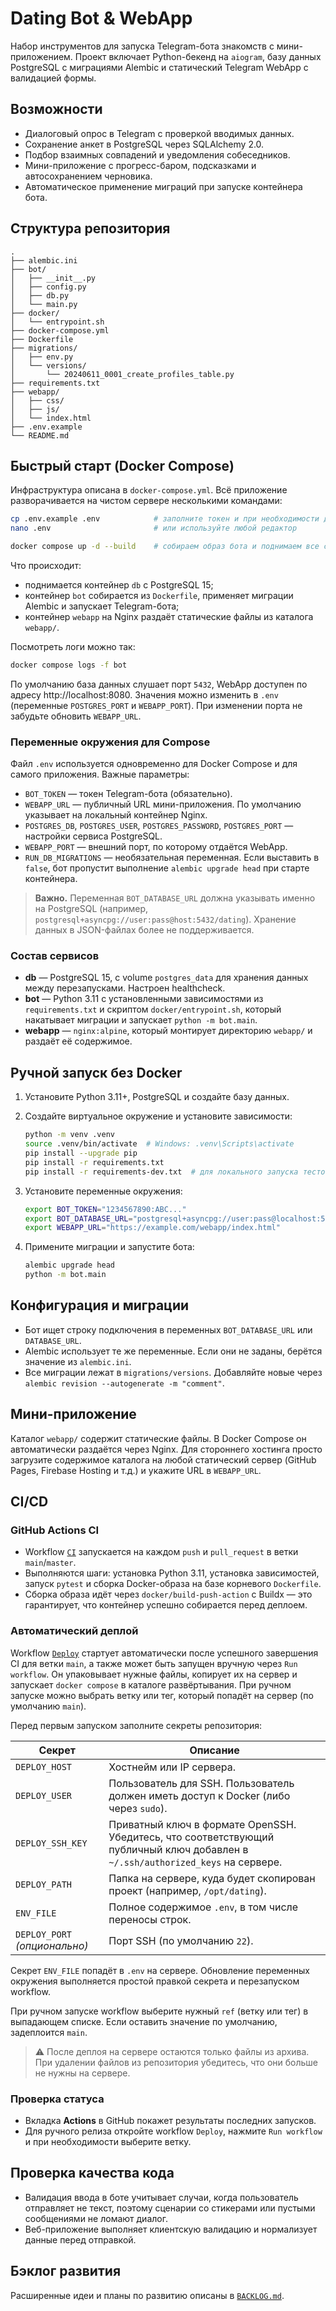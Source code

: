 # Dating Bot & WebApp

Набор инструментов для запуска Telegram-бота знакомств с мини-приложением. Проект
включает Python-бекенд на `aiogram`, базу данных PostgreSQL с миграциями Alembic и
статический Telegram WebApp с валидацией формы.

## Возможности

- Диалоговый опрос в Telegram с проверкой вводимых данных.
- Сохранение анкет в PostgreSQL через SQLAlchemy 2.0.
- Подбор взаимных совпадений и уведомления собеседников.
- Мини-приложение с прогресс-баром, подсказками и автосохранением черновика.
- Автоматическое применение миграций при запуске контейнера бота.

## Структура репозитория

```
.
├── alembic.ini
├── bot/
│   ├── __init__.py
│   ├── config.py
│   ├── db.py
│   └── main.py
├── docker/
│   └── entrypoint.sh
├── docker-compose.yml
├── Dockerfile
├── migrations/
│   ├── env.py
│   └── versions/
│       └── 20240611_0001_create_profiles_table.py
├── requirements.txt
├── webapp/
│   ├── css/
│   ├── js/
│   └── index.html
├── .env.example
└── README.md
```

## Быстрый старт (Docker Compose)

Инфраструктура описана в `docker-compose.yml`. Всё приложение разворачивается на
чистом сервере несколькими командами:

```bash
cp .env.example .env            # заполните токен и при необходимости другие настройки
nano .env                       # или используйте любой редактор

docker compose up -d --build    # собираем образ бота и поднимаем все сервисы
```

Что происходит:

- поднимается контейнер `db` с PostgreSQL 15;
- контейнер `bot` собирается из `Dockerfile`, применяет миграции Alembic и
  запускает Telegram-бота;
- контейнер `webapp` на Nginx раздаёт статические файлы из каталога `webapp/`.

Посмотреть логи можно так:

```bash
docker compose logs -f bot
```

По умолчанию база данных слушает порт `5432`, WebApp доступен по адресу
http://localhost:8080. Значения можно изменить в `.env` (переменные `POSTGRES_PORT`
и `WEBAPP_PORT`). При изменении порта не забудьте обновить `WEBAPP_URL`.

### Переменные окружения для Compose

Файл `.env` используется одновременно для Docker Compose и для самого приложения.
Важные параметры:

- `BOT_TOKEN` — токен Telegram-бота (обязательно).
- `WEBAPP_URL` — публичный URL мини-приложения. По умолчанию указывает на локальный
  контейнер Nginx.
- `POSTGRES_DB`, `POSTGRES_USER`, `POSTGRES_PASSWORD`, `POSTGRES_PORT` — настройки
  сервиса PostgreSQL.
- `WEBAPP_PORT` — внешний порт, по которому отдаётся WebApp.
- `RUN_DB_MIGRATIONS` — необязательная переменная. Если выставить в `false`, бот
  пропустит выполнение `alembic upgrade head` при старте контейнера.

> **Важно.** Переменная `BOT_DATABASE_URL` должна указывать именно на PostgreSQL
> (например, `postgresql+asyncpg://user:pass@host:5432/dating`). Хранение
> данных в JSON-файлах более не поддерживается.

### Состав сервисов

- **db** — PostgreSQL 15, c volume `postgres_data` для хранения данных между
  перезапусками. Настроен healthcheck.
- **bot** — Python 3.11 с установленными зависимостями из `requirements.txt` и
  скриптом `docker/entrypoint.sh`, который накатывает миграции и запускает
  `python -m bot.main`.
- **webapp** — `nginx:alpine`, который монтирует директорию `webapp/` и раздаёт её
  содержимое.

## Ручной запуск без Docker

1. Установите Python 3.11+, PostgreSQL и создайте базу данных.
2. Создайте виртуальное окружение и установите зависимости:

   ```bash
   python -m venv .venv
   source .venv/bin/activate  # Windows: .venv\Scripts\activate
   pip install --upgrade pip
   pip install -r requirements.txt
   pip install -r requirements-dev.txt  # для локального запуска тестов
   ```

3. Установите переменные окружения:

   ```bash
   export BOT_TOKEN="1234567890:ABC..."
   export BOT_DATABASE_URL="postgresql+asyncpg://user:pass@localhost:5432/dating"
   export WEBAPP_URL="https://example.com/webapp/index.html"
   ```

4. Примените миграции и запустите бота:

   ```bash
   alembic upgrade head
   python -m bot.main
   ```

## Конфигурация и миграции

- Бот ищет строку подключения в переменных `BOT_DATABASE_URL` или `DATABASE_URL`.
- Alembic использует те же переменные. Если они не заданы, берётся значение из
  `alembic.ini`.
- Все миграции лежат в `migrations/versions`. Добавляйте новые через `alembic
  revision --autogenerate -m "comment"`.

## Мини-приложение

Каталог `webapp/` содержит статические файлы. В Docker Compose он автоматически
раздаётся через Nginx. Для стороннего хостинга просто загрузите содержимое каталога
на любой статический сервер (GitHub Pages, Firebase Hosting и т.д.) и укажите URL в
`WEBAPP_URL`.


## CI/CD

### GitHub Actions CI

- Workflow [`CI`](.github/workflows/ci.yml) запускается на каждом `push` и `pull_request` в ветки `main`/`master`.
- Выполняются шаги: установка Python 3.11, установка зависимостей, запуск `pytest` и сборка Docker-образа на базе корневого `Dockerfile`.
- Сборка образа идёт через `docker/build-push-action` с Buildx — это гарантирует, что контейнер успешно собирается перед деплоем.

### Автоматический деплой

Workflow [`Deploy`](.github/workflows/deploy.yml) стартует автоматически после успешного завершения CI для ветки `main`, а также может быть запущен вручную через `Run workflow`. Он упаковывает нужные файлы, копирует их на сервер и запускает `docker compose` в каталоге развёртывания. При ручном запуске можно выбрать ветку или тег, который попадёт на сервер (по умолчанию `main`).

Перед первым запуском заполните секреты репозитория:

| Секрет | Описание |
| --- | --- |
| `DEPLOY_HOST` | Хостнейм или IP сервера. |
| `DEPLOY_USER` | Пользователь для SSH. Пользователь должен иметь доступ к Docker (либо через `sudo`). |
| `DEPLOY_SSH_KEY` | Приватный ключ в формате OpenSSH. Убедитесь, что соответствующий публичный ключ добавлен в `~/.ssh/authorized_keys` на сервере. |
| `DEPLOY_PATH` | Папка на сервере, куда будет скопирован проект (например, `/opt/dating`). |
| `ENV_FILE` | Полное содержимое `.env`, в том числе переносы строк. |
| `DEPLOY_PORT` *(опционально)* | Порт SSH (по умолчанию `22`). |

Секрет `ENV_FILE` попадёт в `.env` на сервере. Обновление переменных окружения выполняется простой правкой секрета и перезапуском workflow.

При ручном запуске workflow выберите нужный `ref` (ветку или тег) в выпадающем списке. Если оставить значение по умолчанию, задеплоится `main`.

> ⚠️ После деплоя на сервере остаются только файлы из архива. При удалении файлов из репозитория убедитесь, что они больше не нужны на сервере.

### Проверка статуса

- Вкладка **Actions** в GitHub покажет результаты последних запусков.
- Для ручного релиза откройте workflow `Deploy`, нажмите `Run workflow` и при необходимости выберите ветку.

## Проверка качества кода

- Валидация ввода в боте учитывает случаи, когда пользователь отправляет не текст, поэтому сценарии со стикерами или пустыми сообщениями не ломают диалог.
- Веб-приложение выполняет клиентскую валидацию и нормализует данные перед отправкой.

## Бэклог развития

Расширенные идеи и планы по развитию описаны в [`BACKLOG.md`](./BACKLOG.md).
